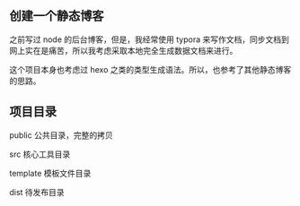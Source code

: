 ## 创建一个静态博客

之前写过 node 的后台博客，但是，我经常使用 typora 来写作文档，同步文档到网上实在是痛苦，所以我考虑采取本地完全生成数据文档来进行。

这个项目本身也考虑过 hexo 之类的类型生成语法。所以，也参考了其他静态博客的思路。

## 项目目录

public 公共目录，完整的拷贝

src 核心工具目录

template 模板文件目录

dist 待发布目录
